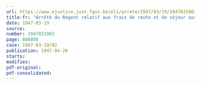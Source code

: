```yaml
---
url: https://www.ejustice.just.fgov.be/eli/arrete/1947/03/19/1947031902/justel
title-fr: "Arrêté du Régent relatif aux frais de route et de séjour aux membres des commissions civiles d'invalidité"
date: 1947-03-19
source:
number: 1947031902
page: 888888
case: 1947-03-19/02
publication: 1947-04-26
starts:
modifies:
pdf-original:
pdf-consolidated:
---
```


